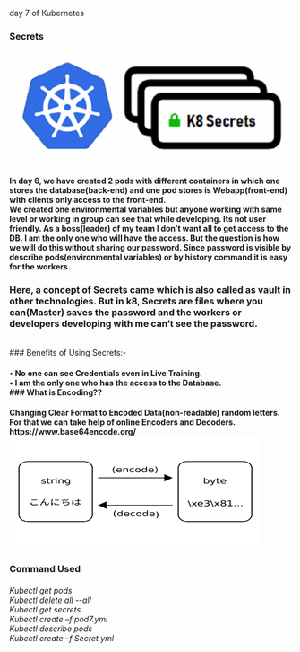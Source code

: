 day 7 of Kubernetes
### Secrets
<img src="main.png" height="200" width="600">
<h4>
In day 6, we have created 2 pods with different containers in which one stores the database(back-end) and one pod stores is Webapp(front-end) with clients only access to the front-end.
<br>
We created one environmental variables but anyone working with same level or working in group can see that while developing. Its not user friendly. As a boss(leader) of my team I don’t want all to get access to the DB. I am the only one who will have the access. But the question is how we will do this without sharing our password. Since password is visible by describe pods(environmental variables) or by history command it is easy for the workers.
<br></h4>

### Here, a concept of Secrets came which is also called as vault in other technologies. But in k8, Secrets are files where you can(Master) saves the password and the workers or developers developing with me can’t see the password.
<br>
### Benefits of Using Secrets:-
<h4>
•	No one can see Credentials even in Live Training.<br>
•	I am the only one who has the access to the Database.
<br>
### What is Encoding??<br><h4>
Changing Clear Format to Encoded Data(non-readable) random letters.<br>
For that we can take help of online Encoders and Decoders. https://www.base64encode.org/
<img src="encode-decode.png" height="200" width="450">
</h4>

<h3>Command Used</h3>
<h6>Kubectl get pods<br>
Kubectl delete all --all<br>
Kubectl get secrets<br>
Kubectl create –f pod7.yml<br>
Kubectl describe pods<br>
Kubectl create –f Secret.yml

